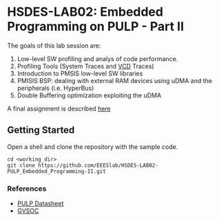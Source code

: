 # HSDES-LAB02: Embedded Programming on PULP - Part II

The goals of this lab session are:
1) Low-level SW profiling and analys of code performance. 
2) Profiling Tools (System Traces and [VCD](https://en.wikipedia.org/wiki/Value_change_dump) Traces)
3) Introduction to PMSIS low-level SW libraries
4) PMISIS BSP: dealing with external RAM devices using uDMA and the peripherals (i.e. HyperBus)
5) Double Buffering optimization exploiting the uDMA

A final assignment is described [here](https://github.com/EEESlab/HSDES-LAB02-PULP_MCU_Performance/blob/main/lab_assignment/README.md)


## Getting Started
Open a shell and clone the repository with the sample code. 
~~~~~shell
cd <working_dir>
git clone https://github.com/EEESlab/HSDES-LAB02-PULP_Embedded_Programming-II.git
~~~~~

### References
* [PULP Datasheet](https://github.com/pulp-platform/pulp/blob/master/doc/datasheet.pdf)
* [GVSOC](https://github.com/gvsoc/gvsoc)





